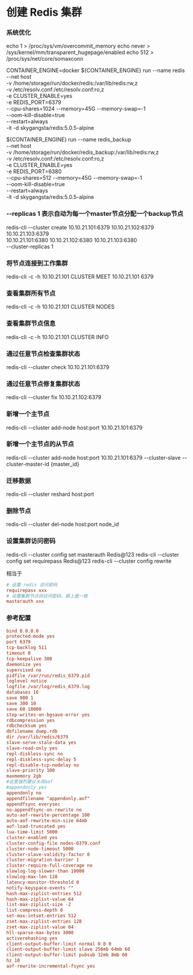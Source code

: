 # 创建 Redis 集群

### 系统优化
echo 1 > /proc/sys/vm/overcommit_memory
echo never > /sys/kernel/mm/transparent_hugepage/enabled
echo 512 > /proc/sys/net/core/somaxconn

CONTAINER_ENGINE=docker
${CONTAINER_ENGINE} run --name redis \
    --net host \
    -v /home/storage/run/docker/redis:/var/lib/redis:rw,z \
    -v /etc/resolv.conf:/etc/resolv.conf:ro,z \
    -e CLUSTER_ENABLE=yes \
    -e REDIS_PORT=6379 \
    --cpu-shares=1024 --memory=45G --memory-swap=-1 \
    --oom-kill-disable=true \
    --restart=always \
    -it -d skygangsta/redis:5.0.5-alpine

${CONTAINER_ENGINE} run --name redis_backup \
    --net host \
    -v /home/storage/run/docker/redis_backup:/var/lib/redis:rw,z \
    -v /etc/resolv.conf:/etc/resolv.conf:ro,z \
    -e CLUSTER_ENABLE=yes \
    -e REDIS_PORT=6380 \
    --cpu-shares=512 --memory=45G --memory-swap=-1 \
    --oom-kill-disable=true \
    --restart=always \
    -it -d skygangsta/redis:5.0.5-alpine

### --replicas 1  表示自动为每一个master节点分配一个backup节点
redis-cli --cluster create 10.10.21.101:6379 10.10.21.102:6379 10.10.21.103:6379 \
    10.10.21.101:6380 10.10.21.102:6380 10.10.21.103:6380 \
    --cluster-replicas 1

### 将节点连接到工作集群
redis-cli -c -h 10.10.21.101 CLUSTER MEET 10.10.21.101 6379
### 查看集群所有节点
redis-cli -c -h 10.10.21.101 CLUSTER NODES
### 查看集群节点信息
redis-cli -c -h 10.10.21.101 CLUSTER INFO
### 通过任意节点检查集群状态
redis-cli --cluster check 10.10.21.101:6379
### 通过任意节点修复集群状态
redis-cli --cluster fix 10.10.21.102:6379
### 新增一个主节点
redis-cli --cluster add-node host:port 10.10.21.101:6379
### 新增一个主节点的从节点
redis-cli --cluster add-node host:port 10.10.21.101:6379 --cluster-slave --cluster-master-id {master_id}
### 迁移数据
redis-cli --cluster reshard host:port
### 删除节点
redis-cli --cluster del-node host:port node_id

### 设置集群访问密码
redis-cli --cluster config set masterauth Redis@123
redis-cli --cluster config set requirepass Redis@123
redis-cli --cluster config rewrite 

相当于

```conf
# 设置 redis 访问密码
requirepass xxx
# 设置集群节点间访问密码，跟上面一致
masterauth xxx
```

### 参考配置

```conf
bind 0.0.0.0
protected-mode yes
port 6379
tcp-backlog 511
timeout 0
tcp-keepalive 300
daemonize yes
supervised no
pidfile /var/run/redis_6379.pid
loglevel notice
logfile /var/log/redis_6379.log
databases 16
save 900 1
save 300 10
save 60 10000
stop-writes-on-bgsave-error yes
rdbcompression yes
rdbchecksum yes
dbfilename dump.rdb
dir /var/lib/redis/6379
slave-serve-stale-data yes
slave-read-only yes
repl-diskless-sync no
repl-diskless-sync-delay 5
repl-disable-tcp-nodelay no
slave-priority 100
maxmemory 2gb
#这里强烈建议关闭aof
#appendonly yes
appendonly no
appendfilename "appendonly.aof"
appendfsync everysec
no-appendfsync-on-rewrite no
auto-aof-rewrite-percentage 100
auto-aof-rewrite-min-size 64mb
aof-load-truncated yes
lua-time-limit 5000
cluster-enabled yes
cluster-config-file nodes-6379.conf
cluster-node-timeout 5000
cluster-slave-validity-factor 0
cluster-migration-barrier 1
cluster-require-full-coverage no
slowlog-log-slower-than 10000
slowlog-max-len 128
latency-monitor-threshold 0
notify-keyspace-events ""
hash-max-ziplist-entries 512
hash-max-ziplist-value 64
list-max-ziplist-size -2
list-compress-depth 0
set-max-intset-entries 512
zset-max-ziplist-entries 128
zset-max-ziplist-value 64
hll-sparse-max-bytes 3000
activerehashing yes
client-output-buffer-limit normal 0 0 0
client-output-buffer-limit slave 256mb 64mb 60
client-output-buffer-limit pubsub 32mb 8mb 60
hz 10
aof-rewrite-incremental-fsync yes
```
